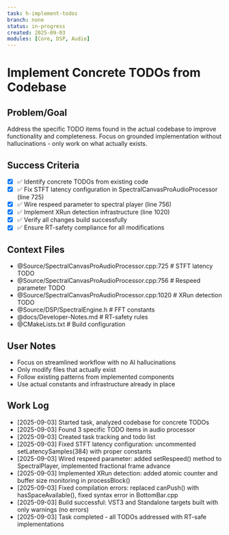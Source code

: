 ```yaml
---
task: h-implement-todos
branch: none
status: in-progress
created: 2025-09-03
modules: [Core, DSP, Audio]
---
```


# Implement Concrete TODOs from Codebase

## Problem/Goal
Address the specific TODO items found in the actual codebase to improve functionality and completeness. Focus on grounded implementation without hallucinations - only work on what actually exists.

## Success Criteria
- [x] ✅ Identify concrete TODOs from existing code
- [x] ✅ Fix STFT latency configuration in SpectralCanvasProAudioProcessor (line 725)
- [x] ✅ Wire respeed parameter to spectral player (line 756) 
- [x] ✅ Implement XRun detection infrastructure (line 1020)
- [x] ✅ Verify all changes build successfully
- [x] ✅ Ensure RT-safety compliance for all modifications

## Context Files
- @Source/SpectralCanvasProAudioProcessor.cpp:725  # STFT latency TODO
- @Source/SpectralCanvasProAudioProcessor.cpp:756  # Respeed parameter TODO  
- @Source/SpectralCanvasProAudioProcessor.cpp:1020 # XRun detection TODO
- @Source/DSP/SpectralEngine.h                     # FFT constants
- @docs/Developer-Notes.md                         # RT-safety rules
- @CMakeLists.txt                                  # Build configuration

## User Notes
- Focus on streamlined workflow with no AI hallucinations
- Only modify files that actually exist
- Follow existing patterns from implemented components
- Use actual constants and infrastructure already in place

## Work Log
- [2025-09-03] Started task, analyzed codebase for concrete TODOs
- [2025-09-03] Found 3 specific TODO items in audio processor
- [2025-09-03] Created task tracking and todo list
- [2025-09-03] Fixed STFT latency configuration: uncommented setLatencySamples(384) with proper constants
- [2025-09-03] Wired respeed parameter: added setRespeed() method to SpectralPlayer, implemented fractional frame advance
- [2025-09-03] Implemented XRun detection: added atomic counter and buffer size monitoring in processBlock()
- [2025-09-03] Fixed compilation errors: replaced canPush() with hasSpaceAvailable(), fixed syntax error in BottomBar.cpp
- [2025-09-03] Build successful: VST3 and Standalone targets built with only warnings (no errors)
- [2025-09-03] Task completed - all TODOs addressed with RT-safe implementations